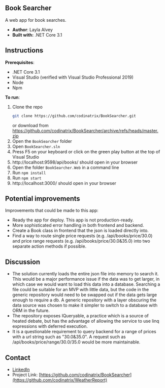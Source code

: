 


## Book Searcher
A web app for book searches.

* **Author**: Layla Alvey
* **Built with:** .NET Core 3.1


## Instructions

**Prerequisites**: 
*  .NET Core 3.1
* Visual Studio (verified with Visual Studio Professional 2019)
* Node
* Npm

**To run**: 
1. Clone the repo
   ```sh
   git clone https://github.com/codinatrix/BookSearcher.git
   ``` 
   or download from https://github.com/codinatrix/BookSearcher/archive/refs/heads/master.zip
2. Open the `BookSearcher` folder
3. Open `BookSearcher.sln`
4. Press F5 on your keyboard or click on the green play button at the top of Visual Studio
5. http://localhost:9598/api/books/ should open in your browser
6. Open the folder `BookSearcher.Web` in a command line
7. Run `npm install`
8. Run `npm start`
9. http://localhost:3000/ should open in your browser

## Potential improvements
Improvements that could be made to this app:

 - Ready the app for deploy. This app is not production-ready.
 - More sophisticated error handling in both frontend and backend.
 - Create a Book class in frontend that the json is loaded directly into.
 - Find a way to route single price requests (e.g. /api/books/price/30.0) and price range requests (e.g. /api/books/price/30.0&35.0) into two separate action methods if possible.
 

## Discussion
 
 - The solution currently loads the entire json file into memory to search it. This would be a major performance issue if the data was to get larger, in which case we would want to load this data into a database. Searching a file could be suitable for an MVP with little data, but the code in the generic repository would need to be swapped out if the data gets large enough to require a db. A generic repository with a layer obscuring the data source was chosen to make it simpler to switch to a database with ORM in the future. 
 - The repository exposes IQueryable, a practice which is a source of heated debate, but has the advantage of allowing the service to use linq expressions with deferred execution.
 - It is a questionable requirement to query backend for a range of prices with a url string such as "30.0&35.0". A request such as /api/books/price/range/30.0/35.0 would be more maintainable.

## Contact
* [LinkedIn](https://www.linkedin.com/in/laylaalvey/)
* Project Link: [https://github.com/codinatrix/BookSearcher](https://github.com/codinatrix/WeatherReport)


